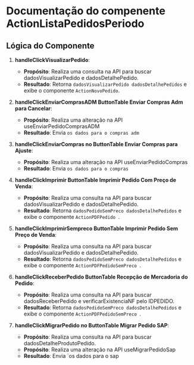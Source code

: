 # Documentação do compenente ActionListaPedidosPeriodo


## Lógica do Componente

1. **handleClickVisualizarPedido**:
   - **Propósito**: Realiza uma consulta na API para buscar dadosVisualizarPedido e dadosDetalhePedido.
   - **Resultado**: Retorna `dadosVisualizarPedido dadosDetalhePedidos` e exibe o componente `ActionNovoPedido`.

2. **handleClickEnviarComprasADM ButtonTable Enviar Compras Adm para Cancelar**:
   - **Propósito**: Realiza uma alteração na API  useEnviarPedidoComprasADM 
   - **Resultado**: Envia `os dados para o compras adm` 

3. **handleClickEnviarCompras no ButtonTable Enviar Compras para Ajuste**:
   - **Propósito**: Realiza uma alteração na API  useEnviarPedidoCompras 
   - **Resultado**: Envia `os dados para o compras` 

4. **handleClickImprimir ButtonTable Imprimir Pedido Com Preço de Venda**:
   - **Propósito**: Realiza uma consulta na API para buscar dadosVisualizarPedido e dadosDetalhePedido.
   - **Resultado**: Retorna `dadosPedidoSemPreco dadosDetalhePedidos` e exibe o componente `ActionPDFPedido `.

5. **handleClickImprimirSempreco ButtonTable Imprimir Pedido Sem Preço de Venda**:
   - **Propósito**: Realiza uma consulta na API para buscar dadosVisualizarPedido e dadosDetalhePedido.
   - **Resultado**: Retorna `dadosPedidoSemPreco dadosDetalhePedidos` e exibe o componente `ActionPDFPedidoSemPreco `.

6. **handleClickReceberPedido ButtonTable Recepção de Mercadoria do Pedido**:
   - **Propósito**: Realiza uma consulta na API para buscar dadosReceberPedido e verificarExistenciaNF pelo IDPEDIDO.
   - **Resultado**: Retorna `dadosPedidoSemPreco dadosDetalhePedidos` e exibe o componente `ActionPDFPedidoSemPreco `.

7. **handleClickMigrarPedido no ButtonTable Migrar Pedido SAP**:
   - **Propósito**: Realiza uma consulta na API para buscar dadosDetalheProdutoPedido.
   - **Propósito**: Realiza uma alteração na API  useMigrarPedidoSap 
   - **Resultado**: Envia `os dados para o sap